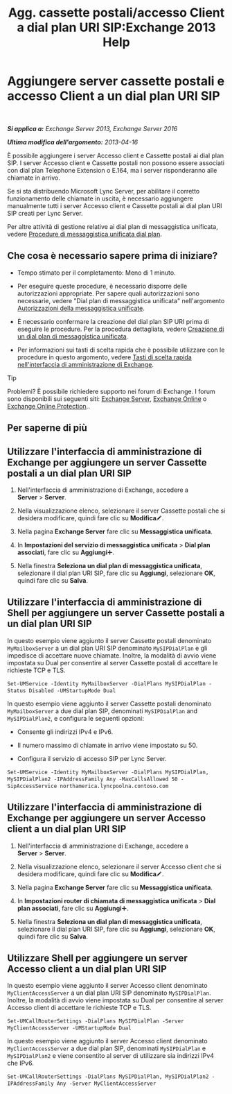 ﻿---
title: 'Agg. cassette postali/accesso Client a dial plan URI SIP:Exchange 2013 Help'
TOCTitle: Aggiungere server cassette postali e accesso Client a un dial plan URI SIP
ms:assetid: 17fed308-ff0d-4e61-b9f9-e6680b6eccaa
ms:mtpsurl: https://technet.microsoft.com/it-it/library/Aa996399(v=EXCHG.150)
ms:contentKeyID: 52063046
ms.date: 05/22/2018
mtps_version: v=EXCHG.150
ms.translationtype: MT
---

# Aggiungere server cassette postali e accesso Client a un dial plan URI SIP

 

_**Si applica a:** Exchange Server 2013, Exchange Server 2016_

_**Ultima modifica dell'argomento:** 2013-04-16_

È possibile aggiungere i server Accesso client e Cassette postali ai dial plan SIP. I server Accesso client e Cassette postali non possono essere associati con dial plan Telephone Extension o E.164, ma i server risponderanno alle chiamate in arrivo.

Se si sta distribuendo Microsoft Lync Server, per abilitare il corretto funzionamento delle chiamate in uscita, è necessario aggiungere manualmente tutti i server Accesso client e Cassette postali ai dial plan URI SIP creati per Lync Server.

Per altre attività di gestione relative ai dial plan di messaggistica unificata, vedere [Procedure di messaggistica unificata dial plan](um-dial-plan-procedures-exchange-2013-help.md).

## Che cosa è necessario sapere prima di iniziare?

  - Tempo stimato per il completamento: Meno di 1 minuto.

  - Per eseguire queste procedure, è necessario disporre delle autorizzazioni appropriate. Per sapere quali autorizzazioni sono necessarie, vedere "Dial plan di messaggistica unificata" nell'argomento [Autorizzazioni della messaggistica unificate](unified-messaging-permissions-exchange-2013-help.md).

  - È necessario confermare la creazione del dial plan SIP URI prima di eseguire le procedure. Per la procedura dettagliata, vedere [Creazione di un dial plan di messaggistica unificata](https://docs.microsoft.com/it-it/exchange/voice-mail-unified-messaging/connect-voice-mail-system/create-um-dial-plan).

  - Per informazioni sui tasti di scelta rapida che è possibile utilizzare con le procedure in questo argomento, vedere [Tasti di scelta rapida nell'interfaccia di amministrazione di Exchange](keyboard-shortcuts-in-the-exchange-admin-center-exchange-online-protection-help.md).


> [!TIP]
> Problemi? È possibile richiedere supporto nei forum di Exchange. I forum sono disponibili sui seguenti siti: <A href="https://go.microsoft.com/fwlink/p/?linkid=60612">Exchange Server</A>, <A href="https://go.microsoft.com/fwlink/p/?linkid=267542">Exchange Online</A> o <A href="https://go.microsoft.com/fwlink/p/?linkid=285351">Exchange Online Protection</A>..



## Per saperne di più

## Utilizzare l'interfaccia di amministrazione di Exchange per aggiungere un server Cassette postali a un dial plan URI SIP

1.  Nell'interfaccia di amministrazione di Exchange, accedere a **Server** \> **Server**.

2.  Nella visualizzazione elenco, selezionare il server Cassette postali che si desidera modificare, quindi fare clic su **Modifica**![Icona Modifica](images/JJ218640.6f53ccb2-1f13-4c02-bea0-30690e6ea71d(EXCHG.150).gif "Icona Modifica").

3.  Nella pagina **Exchange Server** fare clic su **Messaggistica unificata**.

4.  In **Impostazioni del servizio di messaggistica unificata** \> **Dial plan associati**, fare clic su **Aggiungi**![Icona Aggiungi](images/JJ218640.c1e75329-d6d7-4073-a27d-498590bbb558(EXCHG.150).gif "Icona Aggiungi").

5.  Nella finestra **Seleziona un dial plan di messaggistica unificata**, selezionare il dial plan URI SIP, fare clic su **Aggiungi**, selezionare **OK**, quindi fare clic su **Salva**.

## Utilizzare l'interfaccia di amministrazione di Shell per aggiungere un server Cassette postali a un dial plan URI SIP

In questo esempio viene aggiunto il server Cassette postali denominato `MyMailboxServer` a un dial plan URI SIP denominato `MySIPDialPlan` e gli impedisce di accettare nuove chiamate. Inoltre, la modalità di avvio viene impostata su Dual per consentire al server Cassette postali di accettare le richieste TCP e TLS.

    Set-UMService -Identity MyMailboxServer -DialPlans MySIPDialPlan -Status Disabled -UMStartupMode Dual

In questo esempio viene aggiunto il server Cassette postali denominato `MyMailboxServer` a due dial plan SIP, denominati `MySIPDialPlan` and `MySIPDialPlan2`, e configura le seguenti opzioni:

  - Consente gli indirizzi IPv4 e IPv6.

  - Il numero massimo di chiamate in arrivo viene impostato su 50.

  - Configura il servizio di accesso SIP per Lync Server.

<!-- end list -->

    Set-UMService -Identity MyMailboxServer -DialPlans MySIPDialPlan, MySIPDialPlan2 -IPAddressFamily Any -MaxCallsAllowed 50 -SipAccessService northamerica.lyncpoolna.contoso.com

## Utilizzare l'interfaccia di amministrazione di Exchange per aggiungere un server Accesso client a un dial plan URI SIP

1.  Nell'interfaccia di amministrazione di Exchange, accedere a **Server** \> **Server**.

2.  Nella visualizzazione elenco, selezionare il server Accesso client che si desidera modificare, quindi fare clic su **Modifica**![Icona Modifica](images/JJ218640.6f53ccb2-1f13-4c02-bea0-30690e6ea71d(EXCHG.150).gif "Icona Modifica").

3.  Nella pagina **Exchange Server** fare clic su **Messaggistica unificata**.

4.  In **Impostazioni router di chiamata di messaggistica unificata** \> **Dial plan associati**, fare clic su **Aggiungi**![Icona Aggiungi](images/JJ218640.c1e75329-d6d7-4073-a27d-498590bbb558(EXCHG.150).gif "Icona Aggiungi").

5.  Nella finestra **Seleziona un dial plan di messaggistica unificata**, selezionare il dial plan URI SIP, fare clic su **Aggiungi**, selezionare **OK**, quindi fare clic su **Salva**.

## Utilizzare Shell per aggiungere un server Accesso client a un dial plan URI SIP

In questo esempio viene aggiunto il server Accesso client denominato `MyClientAccessServer` a un dial plan URI SIP denominato `MySIPDialPlan`. Inoltre, la modalità di avvio viene impostata su Dual per consentire al server Accesso client di accettare le richieste TCP e TLS.

    Set-UMCallRouterSettings -DialPlans MySIPDialPlan -Server MyClientAccessServer -UMStartupMode Dual

In questo esempio viene aggiunto il server Accesso client denominato `MyClientAccessServer` a due dial plan SIP, denominati `MySIPDialPlan` e `MySIPDialPlan2` e viene consentito al server di utilizzare sia indirizzi IPv4 che IPv6.

    Set-UMCallRouterSettings -DialPlans MySIPDialPlan, MySIPDialPlan2 -IPAddressFamily Any -Server MyClientAccessServer

